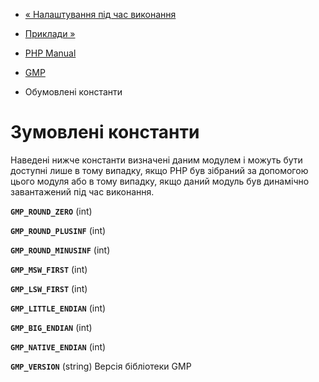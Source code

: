 - [« Налаштування під час виконання](gmp.configuration.md)
- [Приклади »](gmp.examples.md)

- [PHP Manual](index.md)
- [GMP](book.gmp.md)
- Обумовлені константи

# Зумовлені константи

Наведені нижче константи визначені даним модулем і можуть бути
доступні лише в тому випадку, якщо PHP був зібраний за допомогою цього
модуля або в тому випадку, якщо даний модуль був динамічно завантажений
під час виконання.

**`GMP_ROUND_ZERO`** (int)

**`GMP_ROUND_PLUSINF`** (int)

**`GMP_ROUND_MINUSINF`** (int)

**`GMP_MSW_FIRST`** (int)

**`GMP_LSW_FIRST`** (int)

**`GMP_LITTLE_ENDIAN`** (int)

**`GMP_BIG_ENDIAN`** (int)

**`GMP_NATIVE_ENDIAN`** (int)

**`GMP_VERSION`** (string)
Версія бібліотеки GMP

